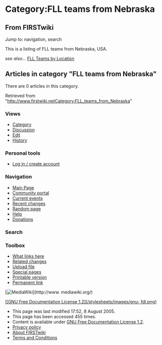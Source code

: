 # Category:FLL teams from Nebraska

## From FIRSTwiki

Jump to: navigation, search

This is a listing of FLL teams from Nebraska, USA.

_see also..._ [FLL Teams by Location](FLL_Teams_by_Location "FLL
Teams by Location")

## Articles in category "FLL teams from Nebraska"

There are 0 articles in this category.

Retrieved from "<http://www.firstwiki.netCategory:FLL_teams_from_Nebraska>"

### Views

- [Category](Category:FLL_teams_from_Nebraska)
- [Discussion](/index.php?title=Category_talk:FLL_teams_from_Nebraska&action=edit)
- [Edit](/index.php?title=Category:FLL_teams_from_Nebraska&action=edit)
- [History](/index.php?title=Category:FLL_teams_from_Nebraska&action=history)

### Personal tools

- [Log in / create account](/index.php?title=Special:Userlogin&returnto=Category:FLL_teams_from_Nebraska)

[](Main_Page "Main Page")

### Navigation

- [Main Page](Main_Page)
- [Community portal](FIRSTwiki:Community_portal)
- [Current events](Current_events)
- [Recent changes](Special:Recentchanges)
- [Random page](Special:Random)
- [Help](Help:Contents)
- [Donations](FIRSTwiki:Site_support)

### Search

### Toolbox

- [What links here](Special:Whatlinkshere/Category:FLL_teams_from_Nebraska)
- [Related changes](Special:Recentchangeslinked/Category:FLL_teams_from_Nebraska)
- [Upload file](Special:Upload)
- [Special pages](Special:Specialpages)
- [Printable version](/index.php?title=Category:FLL_teams_from_Nebraska&printable=yes)
- [Permanent link](/index.php?title=Category:FLL_teams_from_Nebraska&oldid=40619)

[![MediaWiki](/skins/common/images/poweredby_mediawiki_88x31.png)](http://www.
mediawiki.org/)

[![GNU Free Documentation License 1.2](/stylesheets/images/gnu-
fdl.png)](http://www.gnu.org/copyleft/fdl.html)

- This page was last modified 17:52, 8 August 2005.
- This page has been accessed 455 times.
- Content is available under [GNU Free Documentation License 1.2](http://www.gnu.org/copyleft/fdl.html "http://www.gnu.org/copyleft/fdl.html").
- [Privacy policy](FIRSTwiki:Privacy_policy "FIRSTwiki:Privacy policy")
- [About FIRSTwiki](FIRSTwiki:About "FIRSTwiki:About")
- [Terms and Conditions](FIRSTwiki:Terms_and_conditions "FIRSTwiki:Terms and conditions")
